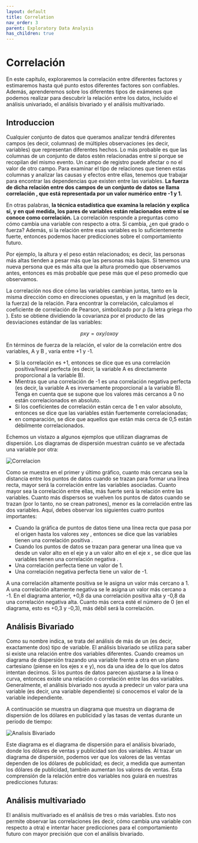 ```yaml
---
layout: default
title: Correlation
nav_order: 3
parent: Exploratory Data Analysis
has_children: true
---
```


# Correlación

En este capítulo, exploraremos la correlación entre diferentes factores y estimaremos hasta qué punto estos diferentes factores son confiables. Además, aprenderemos sobre los diferentes tipos de exámenes que podemos realizar para descubrir la relación entre los datos, incluido el análisis univariado, el análisis bivariado y el análisis multivariado. 

## Introduccion

Cualquier conjunto de datos que queramos analizar tendrá diferentes campos (es decir, columnas) de múltiples observaciones (es decir, variables) que representan diferentes hechos. Lo más probable es que las columnas de un conjunto de datos estén relacionadas entre sí porque se recopilan del mismo evento. Un campo de registro puede afectar o no el valor de otro campo. Para examinar el tipo de relaciones que tienen estas columnas y analizar las causas y efectos entre ellas, tenemos que trabajar para encontrar las dependencias que existen entre las variables. **La fuerza de dicha relación entre dos campos de un conjunto de datos se llama correlación , que está representada por un valor numérico entre -1 y 1.**

En otras palabras, **la técnica estadística que examina la relación y explica si, y en qué medida, los pares de variables están relacionados entre sí se conoce como correlación.** La correlación responde a preguntas como cómo cambia una variable con respecto a otra. Si cambia, ¿en qué grado o fuerza? Además, si la relación entre esas variables es lo suficientemente fuerte, entonces podemos hacer predicciones sobre el comportamiento futuro.

Por ejemplo, la altura y el peso están relacionados; es decir, las personas más altas tienden a pesar más que las personas más bajas. Si tenemos una nueva persona que es más alta que la altura promedio que observamos antes, entonces es más probable que pese más que el peso promedio que observamos.

La correlación nos dice cómo las variables cambian juntas, tanto en la misma dirección como en direcciones opuestas, y en la magnitud (es decir, la fuerza) de la relación. Para encontrar la correlación, calculamos el coeficiente de correlación de Pearson, simbolizado por ρ (la letra griega rho ). Esto se obtiene dividiendo la covarianza por el producto de las desviaciones estándar de las variables:

```math
pxy = oxy / oxoy
```

En términos de fuerza de la relación, el valor de la correlación entre dos variables, A y B , varía entre +1 y -1. 
- Si la correlación es +1, entonces se dice que es una correlación positiva/lineal perfecta (es decir, la variable A es directamente proporcional a la variable B).
- Mientras que una correlación de -1 es una correlación negativa perfecta (es decir, la variable A es inversamente proporcional a la variable B). Tenga en cuenta que se supone que los valores más cercanos a 0 no están correlacionados en absoluto. 
- Si los coeficientes de correlación están cerca de 1 en valor absoluto, entonces se dice que las variables están fuertemente correlacionadas; 
- en comparación, se dice que aquellos que están más cerca de 0,5 están débilmente correlacionados.

Echemos un vistazo a algunos ejemplos que utilizan diagramas de dispersión. Los diagramas de dispersión muestran cuánto se ve afectada una variable por otra:

![Correlacion](https://fer78docs.github.io/assets/images/correlation_tipes.webp)

Como se muestra en el primer y último gráfico, cuanto más cercana sea la distancia entre los puntos de datos cuando se trazan para formar una línea recta, mayor será la correlación entre las variables asociadas. Cuanto mayor sea la correlación entre ellas, más fuerte será la relación entre las variables. Cuanto más dispersos se vuelven los puntos de datos cuando se trazan (por lo tanto, no se crean patrones), menor es la correlación entre las dos variables. Aquí, debes observar los siguientes cuatro puntos importantes:

- Cuando la gráfica de puntos de datos tiene una línea recta que pasa por el origen hasta los valores xey , entonces se dice que las variables tienen una correlación positiva .
- Cuando los puntos de datos se trazan para generar una línea que va desde un valor alto en el eje y a un valor alto en el eje x , se dice que las variables tienen una correlación negativa .
- Una correlación perfecta tiene un valor de 1.
- Una correlación negativa perfecta tiene un valor de -1.

A una correlación altamente positiva se le asigna un valor más cercano a 1. A una correlación altamente negativa se le asigna un valor más cercano a -1. En el diagrama anterior, +0,8 da una correlación positiva alta y -0,8 da una correlación negativa alta. Cuanto más cerca esté el número de 0 (en el diagrama, esto es +0,3 y -0,3), más débil será la correlación.


## Análisis Bivariado

Como su nombre indica, se trata del análisis de más de un (es decir, exactamente dos) tipo de variable. El análisis bivariado se utiliza para saber si existe una relación entre dos variables diferentes. Cuando creamos un diagrama de dispersión trazando una variable frente a otra en un plano cartesiano (piense en los ejes x e y), nos da una idea de lo que los datos intentan decirnos. Si los puntos de datos parecen ajustarse a la línea o curva, entonces existe una relación o correlación entre las dos variables. Generalmente, el análisis bivariado nos ayuda a predecir un valor para una variable (es decir, una variable dependiente) si conocemos el valor de la variable independiente.

A continuación se muestra un diagrama que muestra un diagrama de dispersión de los dólares en publicidad y las tasas de ventas durante un período de tiempo:

![Analisis Bivariado](https://fer78docs.github.io/assets/images/analisis_bivariado.webp)

Este diagrama es el diagrama de dispersión para el análisis bivariado, donde los dólares de ventas y publicidad son dos variables. Al trazar un diagrama de dispersión, podemos ver que los valores de las ventas dependen de los dólares de publicidad; es decir, a medida que aumentan los dólares de publicidad, también aumentan los valores de ventas. Esta comprensión de la relación entre dos variables nos guiará en nuestras predicciones futuras:


## Análisis multivariado

El análisis multivariado es el análisis de tres o más variables. Esto nos permite observar las correlaciones (es decir, cómo cambia una variable con respecto a otra) e intentar hacer predicciones para el comportamiento futuro con mayor precisión que con el análisis bivariado.